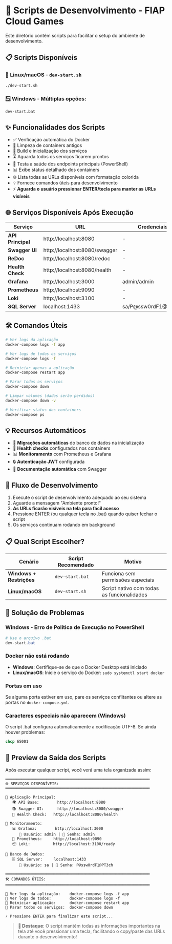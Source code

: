 ﻿# 🚀 Scripts de Desenvolvimento - FIAP Cloud Games

Este diretório contém scripts para facilitar o setup do ambiente de desenvolvimento.

## 📋 Scripts Disponíveis

### 🐧 Linux/macOS - `dev-start.sh`
```bash
./dev-start.sh
```

### 🪟 Windows - Múltiplas opções:

```cmd
dev-start.bat
```

## ✨ Funcionalidades dos Scripts

- ✅ Verificação automática do Docker
- 🧹 Limpeza de containers antigos  
- 🔨 Build e inicialização dos serviços
- ⏳ Aguarda todos os serviços ficarem prontos
- 🏥 Testa a saúde dos endpoints principais (PowerShell)
- 📊 Exibe status detalhado dos containers
- 🌐 Lista todas as URLs disponíveis com formatação colorida
- 💡 Fornece comandos úteis para desenvolvimento
- ⚡ **Aguarda o usuário pressionar ENTER/tecla para manter as URLs visíveis**

## 🌐 Serviços Disponíveis Após Execução

| Serviço | URL | Credenciais |
|---------|-----|-------------|
| **API Principal** | http://localhost:8080 | - |
| **Swagger UI** | http://localhost:8080/swagger | - |
| **ReDoc** | http://localhost:8080/redoc | - |
| **Health Check** | http://localhost:8080/health | - |
| **Grafana** | http://localhost:3000 | admin/admin |
| **Prometheus** | http://localhost:9090 | - |
| **Loki** | http://localhost:3100 | - |
| **SQL Server** | localhost:1433 | sa/P@ssw0rdF1@PT3ch |

## 🛠️ Comandos Úteis

```bash
# Ver logs da aplicação
docker-compose logs -f app

# Ver logs de todos os serviços  
docker-compose logs -f

# Reiniciar apenas a aplicação
docker-compose restart app

# Parar todos os serviços
docker-compose down

# Limpar volumes (dados serão perdidos)
docker-compose down -v

# Verificar status dos containers
docker-compose ps
```

## 💡 Recursos Automáticos

- 🔄 **Migrações automáticas** do banco de dados na inicialização
- 🏥 **Health checks** configurados nos containers
- 📊 **Monitoramento** com Prometheus e Grafana
- 🔒 **Autenticação JWT** configurada
- 📝 **Documentação automática** com Swagger

## 🎯 Fluxo de Desenvolvimento

1. Execute o script de desenvolvimento adequado ao seu sistema
2. Aguarde a mensagem "Ambiente pronto!"
3. **As URLs ficarão visíveis na tela para fácil acesso**
4. Pressione ENTER (ou qualquer tecla no .bat) quando quiser fechar o script
5. Os serviços continuam rodando em background

## 📋 Qual Script Escolher?

| Cenário | Script Recomendado | Motivo |
|---------|-------------------|---------|
| **Windows + Restrições** | `dev-start.bat` | Funciona sem permissões especiais |
| **Linux/macOS** | `dev-start.sh` | Script nativo com todas as funcionalidades |

## 🚨 Solução de Problemas

### Windows - Erro de Política de Execução no PowerShell
```powershell
# Use o arquivo .bat
dev-start.bat
```

### Docker não está rodando
- **Windows**: Certifique-se de que o Docker Desktop está iniciado
- **Linux/macOS**: Inicie o serviço do Docker: `sudo systemctl start docker`

### Portas em uso
Se alguma porta estiver em uso, pare os serviços conflitantes ou altere as portas no `docker-compose.yml`.

### Caracteres especiais não aparecem (Windows)
O script .bat configura automaticamente a codificação UTF-8. Se ainda houver problemas:
```cmd
chcp 65001
```

## 🎪 Preview da Saída dos Scripts

Após executar qualquer script, você verá uma tela organizada assim:

```
═══════════════════════════════════════════════════════════════
🌐 SERVIÇOS DISPONÍVEIS:
═══════════════════════════════════════════════════════════════

🔹 Aplicação Principal:
   🌍 API Base:        http://localhost:8080
   📚 Swagger UI:      http://localhost:8080/swagger
   🏥 Health Check:   http://localhost:8080/health

🔹 Monitoramento:
   📊 Grafana:        http://localhost:3000
      👤 Usuário: admin | 🔐 Senha: admin
   🎯 Prometheus:     http://localhost:9090
   📦 Loki:          http://localhost:3100/ready

🔹 Banco de Dados:
   🗄️ SQL Server:     localhost:1433
      👤 Usuário: sa | 🔐 Senha: P@ssw0rdF1@PT3ch

═══════════════════════════════════════════════════════════════
🛠️ COMANDOS ÚTEIS:
═══════════════════════════════════════════════════════════════

📝 Ver logs da aplicação:    docker-compose logs -f app
📝 Ver logs de todos:        docker-compose logs -f
🔄 Reiniciar aplicação:      docker-compose restart app
🛑 Parar todos os serviços:  docker-compose down

⚡ Pressione ENTER para finalizar este script...
```

> **🎯 Destaque**: O script mantém todas as informações importantes na tela até você pressionar uma tecla, facilitando o copy/paste das URLs durante o desenvolvimento!